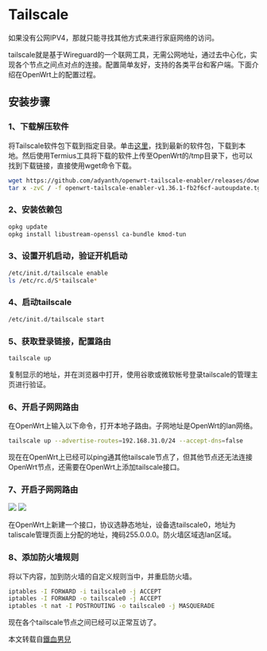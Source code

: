# Tailscale

如果没有公网IPV4，那就只能寻找其他方式来进行家庭网络的访问。

tailscale就是基于Wireguard的一个联网工具，无需公网地址，通过去中心化，实现各个节点之间点对点的连接。配置简单友好，支持的各类平台和客户端。下面介绍在OpenWrt上的配置过程。

## 安装步骤

### 1、下载解压软件

将Tailscale软件包下载到指定目录。单击[这里](https://github.com/adyanth/openwrt-tailscale-enabler)，找到最新的软件包，下载到本地。然后使用Termius工具将下载的软件上传至OpenWrt的/tmp目录下，也可以找到下载链接，直接使用wget命令下载。

```sh
wget https://github.com/adyanth/openwrt-tailscale-enabler/releases/download/v1.36.1-fb2f6cf-autoupdate/openwrt-tailscale-enabler-v1.36.1-fb2f6cf-autoupdate.tgz #下载安装包
tar x -zvC / -f openwrt-tailscale-enabler-v1.36.1-fb2f6cf-autoupdate.tgz #解压缩软件
```

### 2、安装依赖包

```sh
opkg update
opkg install libustream-openssl ca-bundle kmod-tun
```

### 3、设置开机启动，验证开机启动

```sh
/etc/init.d/tailscale enable
ls /etc/rc.d/S*tailscale*
```

### 4、启动tailscale

```sh
/etc/init.d/tailscale start
```

### 5、获取登录链接，配置路由

```sh
tailscale up
```

复制显示的地址，并在浏览器中打开，使用谷歌或微软帐号登录tailscale的管理主页进行验证。

### 6、开启子网网路由

在OpenWrt上输入以下命令，打开本地子路由。子网地址是OpenWrt的lan网络。

```sh
tailscale up --advertise-routes=192.168.31.0/24 --accept-dns=false
```

现在在OpenWrt上已经可以ping通其他tailscale节点了，但其他节点还无法连接OpenWrt节点，还需要在OpenWrt上添加tailscale接口。

### 7、开启子网网路由

![](/img/RoShot_2023-05-02_at_10.40.52@2x.png)
![](/img/RoShot_2023-05-02_at_10.41.54@2x.png)

在OpenWrt上新建一个接口，协议选静态地址，设备选tailscale0，地址为taliscale管理页面上分配的地址，掩码255.0.0.0。防火墙区域选lan区域。

### 8、添加防火墙规则

将以下内容，加到防火墙的自定义规则当中，并重启防火墙。

```sh
iptables -I FORWARD -i tailscale0 -j ACCEPT
iptables -I FORWARD -o tailscale0 -j ACCEPT
iptables -t nat -I POSTROUTING -o tailscale0 -j MASQUERADE
```

现在各个tailscale节点之间已经可以正常互访了。



本文转载自[鐵血男兒](https://pfschina.org/wp/?p=9151)
